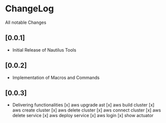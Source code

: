 # ChangeLog
All notable Changes

## [0.0.1]
- Initial Release of Nautilus Tools

## [0.0.2]
- Implementation of Macros and Commands

## [0.0.3]
- Delivering functionalities
 [x] aws upgrade ast
 [x] aws build cluster
 [x] aws create cluster
 [x] aws delete cluster
 [x] aws connect cluster
 [x] aws delete service
 [x] aws deploy service
 [x] aws login
 [x] show actuator
 
 
